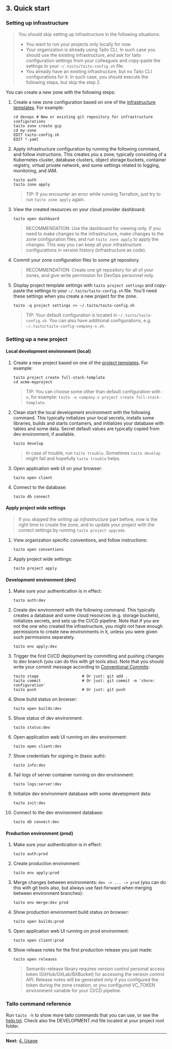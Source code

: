 ## 3. Quick start

### Setting up infrastructure

> You should skip setting up infrastructure in the following situations:
>
> - You want to run your projects only locally for now.
> - Your organization is already using Taito CLI. In such case you should use the existing infrastructure, and ask for taito configuration settings from your colleagues and copy-paste the settings to your `~/.taito/taito-config.sh` file.
> - You already have an existing infrastructure, but no Taito CLI configurations for it. In such case, you should execute the following steps, but skip the step 2.

You can create a new zone with the following steps:

1. Create a new zone configuration based on one of the [infrastructure templates](https://taitounited.github.io/taito-cli/templates#infrastructure-templates). For example:

   ```shell
   cd devops # New or existing git repository for infrastructure configurations
   taito zone create gcp
   cd my-zone
   EDIT taito-config.sh
   EDIT *.yaml
   ```

2. Apply infrastructure configuration by running the following command, and follow instructions. This creates you a zone; typically consisting of a Kubernetes cluster, database clusters, object storage buckets, container registry, virtual private network, and some settings related to logging, monitoring, and IAM.

   ```shell
   taito auth
   taito zone apply
   ```

   > TIP: If you encounter an error while running Terrafom, just try to run `taito zone apply` again.

3. View the created resources on your cloud provider dashboard:

   ```shell
   taito open dashboard
   ```

   > RECOMMENDATION: Use the dashboard for viewing only. If you need to make changes to the infrastructure, make changes to the zone configuration files, and run `taito zone apply` to apply the changes. This way you can keep all your infrastructure configurations in version history (infrastructure as code).

4. Commit your zone configuration files to some git repository.

   > RECOMMENDATION: Create one git repository for all of your zones, and give write permission for DevOps personnel only.

5. Display project template settings with `taito project settings` and copy-paste the settings to your `~/.taito/taito-config.sh` file. You'll need these settings when you create a new project for the zone.

   ```shell
   taito -q project settings >> ~/.taito/taito-config.sh
   ```

   > TIP: Your default configuration is located in `~/.taito/taito-config.sh`. You can also have additional configurations, e.g. `~/.taito/taito-config-company-x.sh`.

### Setting up a new project

#### Local development environment (local)

1. Create a new project based on one of the [project templates](https://taitounited.github.io/taito-cli/templates#project-templates). For example:

   ```shell
   taito project create full-stack-template
   cd acme-myproject
   ```

   > TIP: You can choose some other than default configuration with `-o`, for example: `taito -o company-x project create full-stack-template`.

2. Clean start the local development environment with the following command. This typically initializes your local secrets, installs some libraries, builds and starts containers, and initializes your database with tables and some data. Secret default values are typically copied from dev environment, if available.

   ```shell
   taito develop
   ```

   > In case of trouble, run `taito trouble`. Sometimes `taito develop` might fail and hopefully `taito trouble` helps.

3. Open application web UI on your browser:

   ```shell
   taito open client
   ```

4. Connect to the database:

   ```shell
   taito db connect
   ```

#### Apply project wide settings

> If you skipped the _setting up infrastructure_ part before, now is the right time to create the zone, and to update your project with the correct settings by running `taito project upgrade`.

1. View organization specific conventions, and follow instructions:

   ```shell
   taito open conventions
   ```

2. Apply project wide settings:

   ```shell
   taito project apply
   ```

#### Development environment (dev)

1. Make sure your authentication is in effect:

   ```shell
   taito auth:dev
   ```

2. Create dev environment with the following command. This typically creates a database and some cloud resources (e.g. storage buckets), initializes secrets, and sets up the CI/CD pipeline. Note that if you are not the one who created the infrastructure, you might not have enough permissions to create new environments in it, unless you were given such permissions separately.

   ```shell
   taito env apply:dev
   ```

3. Trigger the first CI/CD deployment by committing and pushing changes to dev branch (you can do this with git tools also). Note that you should write your commit message according to [Conventional Commits](https://www.conventionalcommits.org):

   ```shell
   taito stage                   # Or just: git add .
   taito commit                  # Or just: git commit -m 'chore: configuration'
   taito push                    # Or just: git push
   ```

4. Show build status on browser:

   ```shell
   taito open builds:dev
   ```

5. Show status of dev environment:

   ```shell
   taito status:dev
   ```

6. Open application web UI running on dev environment:

   ```shell
   taito open client:dev
   ```

7. Show credentials for signing in (basic auth):

   ```shell
   taito info:dev
   ```

8. Tail logs of server container running on dev environment:

   ```shell
   taito logs:server:dev
   ```

9. Initialize dev environment database with some development data:

   ```shell
   taito init:dev
   ```

10. Connect to the dev environment database:

    ```shell
    taito db connect:dev
    ```

#### Production environment (prod)

1. Make sure your authentication is in effect:

   ```shell
   taito auth:prod
   ```

2. Create production environment:

   ```shell
   taito env apply:prod
   ```

3. Merge changes between environments: `dev -> ... -> prod` (you can do this with git tools also, but always use fast-forward when merging between environment branches):

   ```shell
   taito env merge:dev prod
   ```

4. Show production environment build status on browser:

   ```shell
   taito open builds:prod
   ```

5. Open application web UI running on prod environment:

   ```shell
   taito open client:prod
   ```

6. Show release notes for the first production release you just made:

   ```shell
   taito open releases
   ```

   > Semantic-release library requires version control personal access token (GitHub/GitLab/BitBucket) for accessing the version control API. Release notes will be generated only if you configured the token during the zone creation, or you configured VC_TOKEN environment variable for your CI/CD pipeline.

### Taito command reference

Run `taito -h` to show more taito commands that you can use, or see the [help.txt](https://github.com/TaitoUnited/taito-cli/blob/master/help.txt). Check also the DEVELOPMENT.md file located at your project root folder.

---

**Next:** [4. Usage](04-usage.md)
